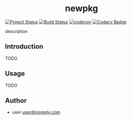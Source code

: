<h1 align="center"> newpkg </h1>

[![Project Status](http://www.repostatus.org/badges/latest/active.svg)](http://www.repostatus.org/#active)
[![Build Status](https://travis-ci.org/githubuser/emptypRoject.svg?branch=master)](https://travis-ci.org/githubuser/emptypRoject)
[![codecov](https://codecov.io/gh/githubuser/emptypRoject/branch/master/graph/badge.svg)](https://codecov.io/gh/githubuser/emptypRoject)
[![Codacy Badge]()]()

description

## Introduction

TODO

## Usage

TODO

## Author

* user <a href="mailto:user@noreply.com">user@noreply.com</a>
